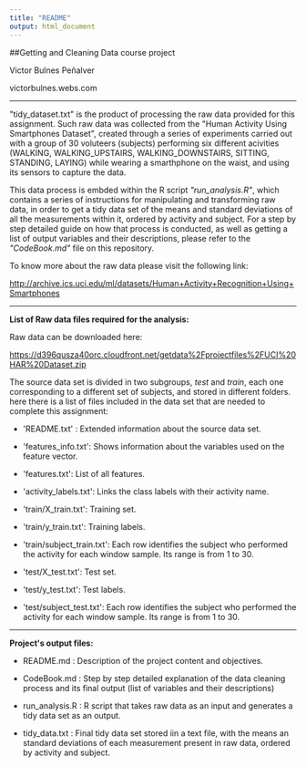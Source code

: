 ```yaml
---
title: "README"
output: html_document
---
```

##Getting and Cleaning Data course project

Victor Bulnes Peñalver

victorbulnes.webs.com

***
"tidy\_dataset.txt" is the product of processing the raw data provided for this assignment. Such raw data was collected from the "Human Activity Using Smartphones Dataset", created through a series of experiments carried out with a group of 30 voluteers (subjects) performing six different acivities (WALKING, WALKING\_UPSTAIRS, WALKING\_DOWNSTAIRS, SITTING, STANDING, LAYING) while wearing a smarthphone on the waist, and using its sensors to capture the data.

This data process is embded within the R script *"run_analysis.R"*, which contains a series of instructions for manipulating and transforming raw data, in order to get a tidy data set of the means and standard deviations of all the measurements within it, ordered by activity and subject. For a step by step detailed guide on how that process is conducted, as well as getting a list of output variables and their descriptions, please refer to the *"CodeBook.md"* file on this repository.

To know more about the raw data please visit the following link:

http://archive.ics.uci.edu/ml/datasets/Human+Activity+Recognition+Using+Smartphones

***

**List of Raw data files required for the analysis:**

Raw data can be downloaded here:

https://d396qusza40orc.cloudfront.net/getdata%2Fprojectfiles%2FUCI%20HAR%20Dataset.zip

The source data set is divided in two subgroups, *test* and *train*, each one corresponding to a different set of subjects, and stored in different folders. here there is a list of files included in the data set that are needed to complete this assignment:

- 'README.txt' : Extended information about the source data set.

- 'features_info.txt': Shows information about the variables used on the feature vector.

- 'features.txt': List of all features.

- 'activity_labels.txt': Links the class labels with their activity name.

- 'train/X_train.txt': Training set.

- 'train/y_train.txt': Training labels.

- 'train/subject_train.txt': Each row identifies the subject who performed the activity for each window sample. Its range is from 1 to 30.

- 'test/X_test.txt': Test set.

- 'test/y_test.txt': Test labels.

- 'test/subject_test.txt': Each row identifies the subject who performed the activity for each window sample. Its range is from 1 to 30.

***

**Project's output files:**

- README.md : Description of the project content and objectives.

- CodeBook.md : Step by step detailed explanation of the data cleaning process and its final output (list of variables and their descriptions)

- run_analysis.R : R script that takes raw data as an input and generates a tidy data set as an output.

- tidy_data.txt : Final tidy data set stored iin a text file, with the means an standard deviations of each measurement present in raw data, ordered by activity and subject.

